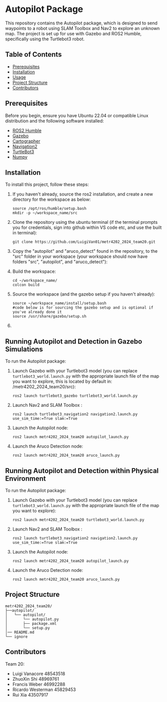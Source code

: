 # Autopilot Package

This repository contains the Autopilot package, which is designed to send waypoints to a robot using SLAM Toolbox and Nav2 to explore an unknown map. The project is set up for use with Gazebo and ROS2 Humble, specifically using the Turtlebot3 robot.

## Table of Contents
- [Prerequisites](#prerequisites)
- [Installation](#installation)
- [Usage](#usage)
- [Project Structure](#project-structure)
- [Contributors](#contributors)

## Prerequisites

Before you begin, ensure you have Ubuntu 22.04 or compatible Linux distribution and the following software installed:

- [ROS2 Humble](https://docs.ros.org/en/humble/Installation.html)
- [Gazebo](https://classic.gazebosim.org/tutorials?tut=install_ubuntu&cat=install)
- [Cartographer](https://emanual.robotis.com/docs/en/platform/turtlebot3/quick-start/#pc-setup)  
- [Navigation2](https://emanual.robotis.com/docs/en/platform/turtlebot3/quick-start/#pc-setup)
- [TurtleBot3](https://emanual.robotis.com/docs/en/platform/turtlebot3/quick-start/#pc-setup)
- [Numpy](https://numpy.org/install/)


## Installation

To install this project, follow these steps:

1. If you haven't already, source the ros2 installation, and create a new directory for the workspace as below:
   ```
   source /opt/ros/humble/setup.bash
   mkdir -p ~/workspace_name/src
   ```
   
2. Clone the repository using the ubuntu terminal (if the terminal prompts you for credentials, sign into github within VS code etc, and use the built in terminal):
   ```
   git clone https://github.com/LuigiVan01/metr4202_2024_team20.git
   ```

2. Copy the "autopilot" and "aruco_detect" found in the repository, to the "src" folder in your workspace (your workspace should now have folders "src", "autopilot", and "aruco_detect"):

3. Build the workspace:
   ```
   cd ~/workspace_name/
   colcon build
   ```

4. Source the workspace (and the gazebo setup if you haven't already):
   ```
   source ~/workspace_name/install/setup.bash
   #code below is for sourcing the gazebo setup and is optional if you've already done it
   source /usr/share/gazebo/setup.sh
   ```

5.

## Running Autopilot and Detection in Gazebo Simulations

To run the Autopilot package:

1. Launch Gazebo with your Turtlebot3 model (you can replace `turtlebot3_world.launch.py` with the appropriate launch file of the map you want to explore, this is located by default in: /metr4202_2024_team20/src):
   ```
   ros2 launch turtlebot3_gazebo turtlebot3_world.launch.py
   ```

2. Launch Nav2 and SLAM Toolbox :
   ```
   ros2 launch turtlebot3_navigation2 navigation2.launch.py use_sim_time:=True slam:=True
   ```

3. Launch the Autopilot node:
   ```
   ros2 launch metr4202_2024_team20 autopilot_launch.py
   ```

4. Launch the Aruco Detection node:
   ```
   ros2 launch metr4202_2024_team20 aruco_launch.py
   ```
## Running Autopilot and Detection within Physical Environment

To run the Autopilot package:

1. Launch Gazebo with your Turtlebot3 model (you can replace `turtlebot3_world.launch.py` with the appropriate launch file of the map you want to explore):
   ```
   ros2 launch metr4202_2024_team20 turtlebot3_world.launch.py
   ```

2. Launch Nav2 and SLAM Toolbox :
   ```
   ros2 launch turtlebot3_navigation2 navigation2.launch.py use_sim_time:=True slam:=True
   ```

3. Launch the Autopilot node:
   ```
   ros2 launch metr4202_2024_team20 autopilot_launch.py
   ```

4. Launch the Aruco Detection node:
   ```
   ros2 launch metr4202_2024_team20 aruco_launch.py
   ```

## Project Structure

```
metr4202_2024_team20/
├──autopilot/
│   └── autopilot/
│       └── autopilot.py
│       ├── package.xml
│       └── setup.py   
│── README.md
└── ignore
```

## Contributors
  Team 20:

 - Luigi Vanacore         48543518
 - ZhuoXin Shi            48969761
 - Francis Weber          46992288
 - Ricardo Westerman      45829453
 - Rui Xia                43507917

